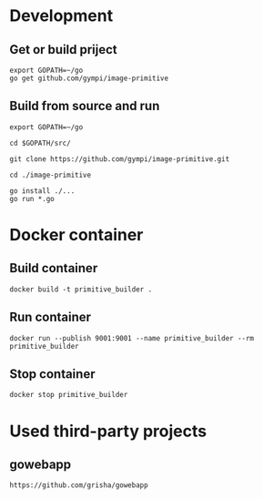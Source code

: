 # Development

## Get or build priject
```shell
export GOPATH=~/go
go get github.com/gympi/image-primitive
```

## Build from source and run
```shell
export GOPATH=~/go

cd $GOPATH/src/

git clone https://github.com/gympi/image-primitive.git

cd ./image-primitive

go install ./...
go run *.go
```

# Docker container

## Build container
```shell
docker build -t primitive_builder .
```

## Run container
```shell
docker run --publish 9001:9001 --name primitive_builder --rm primitive_builder
```

## Stop container
```shell
docker stop primitive_builder
```

# Used third-party projects
## gowebapp
```shell
https://github.com/grisha/gowebapp
```
